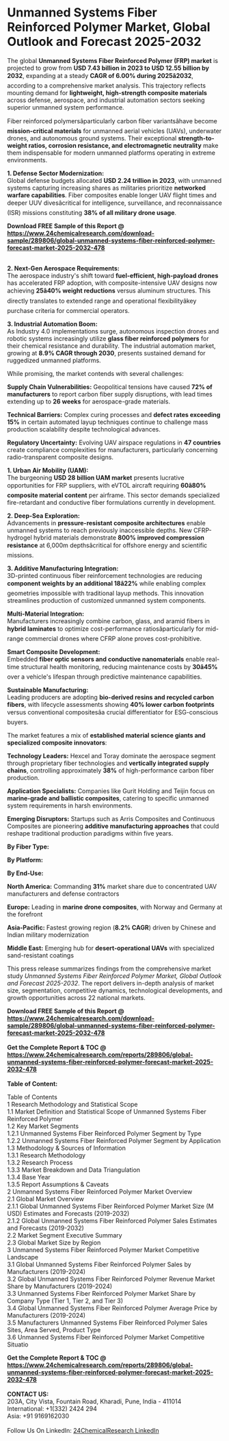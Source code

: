 <h1>Unmanned Systems Fiber Reinforced Polymer Market, Global Outlook and Forecast 2025-2032</h1><p>The global <strong>Unmanned Systems Fiber Reinforced Polymer (FRP) market</strong> is projected to grow from <strong>USD 7.43 billion in 2023 to USD 12.55 billion by 2032</strong>, expanding at a steady <strong>CAGR of 6.00% during 2025â2032</strong>, according to a comprehensive market analysis. This trajectory reflects mounting demand for <strong>lightweight, high-strength composite materials</strong> across defense, aerospace, and industrial automation sectors seeking superior unmanned system performance.</p><p>Fiber reinforced polymersâparticularly carbon fiber variantsâhave become <strong>mission-critical materials</strong> for unmanned aerial vehicles (UAVs), underwater drones, and autonomous ground systems. Their exceptional <strong>strength-to-weight ratios, corrosion resistance, and electromagnetic neutrality</strong> make them indispensable for modern unmanned platforms operating in extreme environments.</p><p><strong>1. Defense Sector Modernization:</strong><br>
Global defense budgets allocated <strong>USD 2.24 trillion in 2023</strong>, with unmanned systems capturing increasing shares as militaries prioritize <strong>networked warfare capabilities</strong>. Fiber composites enable longer UAV flight times and deeper UUV divesâcritical for intelligence, surveillance, and reconnaissance (ISR) missions constituting <strong>38% of all military drone usage</strong>.</p><div><b>Download FREE Sample of this Report @ 
            <a href="https://www.24chemicalresearch.com/download-sample/289806/global-unmanned-systems-fiber-reinforced-polymer-forecast-market-2025-2032-478">
            https://www.24chemicalresearch.com/download-sample/289806/global-unmanned-systems-fiber-reinforced-polymer-forecast-market-2025-2032-478</a></b></div><br><p><strong>2. Next-Gen Aerospace Requirements:</strong><br>
The aerospace industry's shift toward <strong>fuel-efficient, high-payload drones</strong> has accelerated FRP adoption, with composite-intensive UAV designs now achieving <strong>25â40% weight reductions</strong> versus aluminum structures. This directly translates to extended range and operational flexibilityâkey purchase criteria for commercial operators.</p><p><strong>3. Industrial Automation Boom:</strong><br>
As Industry 4.0 implementations surge, autonomous inspection drones and robotic systems increasingly utilize <strong>glass fiber reinforced polymers</strong> for their chemical resistance and durability. The industrial automation market, growing at <strong>8.9% CAGR through 2030</strong>, presents sustained demand for ruggedized unmanned platforms.</p><p>While promising, the market contends with several challenges:</p><p><strong>Supply Chain Vulnerabilities:</strong> Geopolitical tensions have caused <strong>72% of manufacturers</strong> to report carbon fiber supply disruptions, with lead times extending up to <strong>26 weeks</strong> for aerospace-grade materials.</p><p><strong>Technical Barriers:</strong> Complex curing processes and <strong>defect rates exceeding 15%</strong> in certain automated layup techniques continue to challenge mass production scalability despite technological advances.</p><p><strong>Regulatory Uncertainty:</strong> Evolving UAV airspace regulations in <strong>47 countries</strong> create compliance complexities for manufacturers, particularly concerning radio-transparent composite designs.</p><p><strong>1. Urban Air Mobility (UAM):</strong><br>
The burgeoning <strong>USD 28 billion UAM market</strong> presents lucrative opportunities for FRP suppliers, with eVTOL aircraft requiring <strong>60â80% composite material content</strong> per airframe. This sector demands specialized fire-retardant and conductive fiber formulations currently in development.</p><p><strong>2. Deep-Sea Exploration:</strong><br>
Advancements in <strong>pressure-resistant composite architectures</strong> enable unmanned systems to reach previously inaccessible depths. New CFRP-hydrogel hybrid materials demonstrate <strong>800% improved compression resistance</strong> at 6,000m depthsâcritical for offshore energy and scientific missions.</p><p><strong>3. Additive Manufacturing Integration:</strong><br>
3D-printed continuous fiber reinforcement technologies are reducing <strong>component weights by an additional 18â22%</strong> while enabling complex geometries impossible with traditional layup methods. This innovation streamlines production of customized unmanned system components.</p><p><strong>Multi-Material Integration:</strong><br>
	Manufacturers increasingly combine carbon, glass, and aramid fibers in <strong>hybrid laminates</strong> to optimize cost-performance ratiosâparticularly for mid-range commercial drones where CFRP alone proves cost-prohibitive.</p><p><strong>Smart Composite Development:</strong><br>
	Embedded <strong>fiber optic sensors and conductive nanomaterials</strong> enable real-time structural health monitoring, reducing maintenance costs by <strong>30â45%</strong> over a vehicle's lifespan through predictive maintenance capabilities.</p><p><strong>Sustainable Manufacturing:</strong><br>
	Leading producers are adopting <strong>bio-derived resins and recycled carbon fibers</strong>, with lifecycle assessments showing <strong>40% lower carbon footprints</strong> versus conventional compositesâa crucial differentiator for ESG-conscious buyers.</p><p>The market features a mix of <strong>established material science giants and specialized composite innovators</strong>:</p><p><strong>Technology Leaders:</strong> Hexcel and Toray dominate the aerospace segment through proprietary fiber technologies and <strong>vertically integrated supply chains</strong>, controlling approximately <strong>38%</strong> of high-performance carbon fiber production.</p><p><strong>Application Specialists:</strong> Companies like Gurit Holding and Teijin focus on <strong>marine-grade and ballistic composites</strong>, catering to specific unmanned system requirements in harsh environments.</p><p><strong>Emerging Disruptors:</strong> Startups such as Arris Composites and Continuous Composites are pioneering <strong>additive manufacturing approaches</strong> that could reshape traditional production paradigms within five years.</p><p><strong>By Fiber Type:</strong></p><p><strong>By Platform:</strong></p><p><strong>By End-Use:</strong></p><p><strong>North America:</strong> Commanding <strong>31%</strong> market share due to concentrated UAV manufacturers and defense contractors</p><p><strong>Europe:</strong> Leading in <strong>marine drone composites</strong>, with Norway and Germany at the forefront</p><p><strong>Asia-Pacific:</strong> Fastest growing region (<strong>8.2% CAGR</strong>) driven by Chinese and Indian military modernization</p><p><strong>Middle East:</strong> Emerging hub for <strong>desert-operational UAVs</strong> with specialized sand-resistant coatings</p><p>This press release summarizes findings from the comprehensive market study <em>Unmanned Systems Fiber Reinforced Polymer Market, Global Outlook and Forecast 2025-2032</em>. The report delivers in-depth analysis of market size, segmentation, competitive dynamics, technological developments, and growth opportunities across 22 national markets.</p><div><b>Download FREE Sample of this Report @ 
            <a href="https://www.24chemicalresearch.com/download-sample/289806/global-unmanned-systems-fiber-reinforced-polymer-forecast-market-2025-2032-478">
            https://www.24chemicalresearch.com/download-sample/289806/global-unmanned-systems-fiber-reinforced-polymer-forecast-market-2025-2032-478</a></b></div><br><div><b>Get the Complete Report & TOC @ 
            <a href="https://www.24chemicalresearch.com/reports/289806/global-unmanned-systems-fiber-reinforced-polymer-forecast-market-2025-2032-478">
            https://www.24chemicalresearch.com/reports/289806/global-unmanned-systems-fiber-reinforced-polymer-forecast-market-2025-2032-478</a></b></div><br>
            <b>Table of Content:</b><p>Table of Contents<br />
1 Research Methodology and Statistical Scope<br />
1.1 Market Definition and Statistical Scope of Unmanned Systems Fiber Reinforced Polymer<br />
1.2 Key Market Segments<br />
1.2.1 Unmanned Systems Fiber Reinforced Polymer Segment by Type<br />
1.2.2 Unmanned Systems Fiber Reinforced Polymer Segment by Application<br />
1.3 Methodology & Sources of Information<br />
1.3.1 Research Methodology<br />
1.3.2 Research Process<br />
1.3.3 Market Breakdown and Data Triangulation<br />
1.3.4 Base Year<br />
1.3.5 Report Assumptions & Caveats<br />
2 Unmanned Systems Fiber Reinforced Polymer Market Overview<br />
2.1 Global Market Overview<br />
2.1.1 Global Unmanned Systems Fiber Reinforced Polymer Market Size (M USD) Estimates and Forecasts (2019-2032)<br />
2.1.2 Global Unmanned Systems Fiber Reinforced Polymer Sales Estimates and Forecasts (2019-2032)<br />
2.2 Market Segment Executive Summary<br />
2.3 Global Market Size by Region<br />
3 Unmanned Systems Fiber Reinforced Polymer Market Competitive Landscape<br />
3.1 Global Unmanned Systems Fiber Reinforced Polymer Sales by Manufacturers (2019-2024)<br />
3.2 Global Unmanned Systems Fiber Reinforced Polymer Revenue Market Share by Manufacturers (2019-2024)<br />
3.3 Unmanned Systems Fiber Reinforced Polymer Market Share by Company Type (Tier 1, Tier 2, and Tier 3)<br />
3.4 Global Unmanned Systems Fiber Reinforced Polymer Average Price by Manufacturers (2019-2024)<br />
3.5 Manufacturers Unmanned Systems Fiber Reinforced Polymer Sales Sites, Area Served, Product Type<br />
3.6 Unmanned Systems Fiber Reinforced Polymer Market Competitive Situatio</p><div><b>Get the Complete Report & TOC @ 
            <a href="https://www.24chemicalresearch.com/reports/289806/global-unmanned-systems-fiber-reinforced-polymer-forecast-market-2025-2032-478">
            https://www.24chemicalresearch.com/reports/289806/global-unmanned-systems-fiber-reinforced-polymer-forecast-market-2025-2032-478</a></b></div><br><b>CONTACT US:</b><br>
            203A, City Vista, Fountain Road, Kharadi, Pune, India - 411014<br>
            International: +1(332) 2424 294<br>
            Asia: +91 9169162030 <br><br>
            Follow Us On LinkedIn: <a href="https://www.linkedin.com/company/24chemicalresearch/">24ChemicalResearch LinkedIn</a>